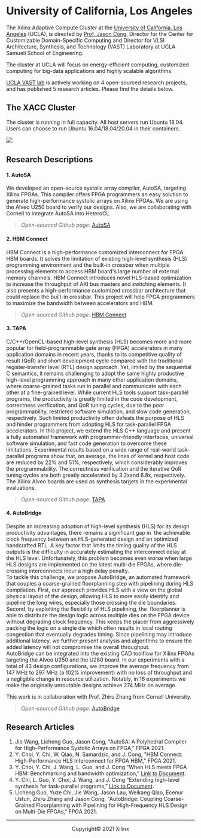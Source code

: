 # University of California, Los Angeles
The Xilinx Adaptive Compute Cluster at the [University of California, Los Angeles](https://www.ucla.edu/) (UCLA), is directed by [Prof. Jason Cong](https://vast.cs.ucla.edu/people/faculty/jason-cong), Director for the Center for Customizable Domain-Specific Computing and Director for VLSI Architecture, Synthesis, and Technology (VAST) Laboratory at UCLA Samueli School of Engineering.   
   
The cluster at UCLA will focus on energy-efficient computing, customized computing for big-data applications and highly scalable algorithms.   
   
[UCLA VAST lab](https://github.com/UCLA-VAST) is actively working on 4 open-sourced research projects, and has published 5 research articles. Please find the details below. 
   
## The XACC Cluster
The cluster is running in full capacity. All host servers run Ubuntu 18.04.   
Users can choose to run Ubuntu 16.04/18.04/20.04 in their containers.   
   
![](/images/ucla/xacc_ucla.png)
 
## Research Descriptions
#### 1. AutoSA   
We developed an open-source systolic array compiler, AutoSA, targeting Xilinx FPGAs. This compiler offers FPGA programmers an easy solution to generate high-performance systolic arrays on Xilinx FPGAs. We are using the Alveo U250 board to verify our designs. Also, we are collaborating with Cornell to integrate AutoSA into HeteroCL.  
   
> *Open-sourced Github page:* [AutoSA](https://github.com/UCLA-VAST/AutoSA)    

#### 2. HBM Connect    
HBM Connect is a high-performance customized interconnect for FPGA HBM boards. It solves the limitation of existing high-level synthesis (HLS) programming environment and the built-in crossbar when multiple processing elements to access HBM board's large number of external memory channels. HBM Connect introduces novel HLS-based optimization to increase the throughput of AXI bus masters and switching elements. It also presents a high-performance customized crossbar architecture that could replace the built-in crossbar. This project will help FPGA programmers to maximize the bandwidth between accelerators and HBM.    
   
> *Open-sourced Github page:* [HBM Connect](https://github.com/UCLA-VAST/hbmbench)   

#### 3. TAPA     
C/C++/OpenCL-based high-level synthesis (HLS) becomes more and more popular for field-programmable gate array (FPGA) accelerators in many application domains in recent years, thanks to its competitive quality of result (QoR) and short development cycle compared with the traditional register-transfer level (RTL) design approach. Yet, limited by the sequential C semantics, it remains challenging to adopt the same highly productive high-level programming approach in many other application domains, where coarse-grained tasks run in parallel and communicate with each other at a fine-grained level. While current HLS tools support task-parallel programs, the productivity is greatly limited in the code development, correctness verification, and QoR tuning cycles, due to the poor programmability, restricted software simulation, and slow code generation, respectively. Such limited productivity often defeats the purpose of HLS and hinder programmers from adopting HLS for task-parallel FPGA accelerators. In this project, we extend the HLS C++ language and present a fully automated framework with programmer-friendly interfaces, universal software simulation, and fast code generation to overcome these limitations. Experimental results based on a wide range of real-world task-parallel programs show that, on average, the lines of kernel and host code are reduced by 22% and 51%, respectively, which considerably improves the programmability. The correctness verification and the iterative QoR tuning cycles are both greatly accelerated by 3.2xand 6.8x, respectively. The Xilinx Alveo boards are used as synthesis targets in the experimental evaluations.     
   
> *Open-sourced Github page:* [TAPA](https://github.com/UCLA-VAST/tapa)   
   
#### 4. AutoBridge   
Despite an increasing adoption of high-level synthesis (HLS) for its design productivity advantages, there remains a significant gap in  the achievable clock frequency between an HLS-generated design and an optimized handcrafted RTL.
A key factor that limits the timing quality of the HLS outputs is the difficulty in accurately estimating the interconnect delay at the HLS level. Unfortunately, this problem becomes even worse when large HLS designs are implemented on the latest multi-die FPGAs, where die-crossing interconnects incur a high delay penalty.
    
To tackle this challenge, we propose AutoBridge, an automated framework that couples a coarse-grained floorplanning step with pipelining during HLS compilation. First, our approach provides HLS with a view on the global physical layout of the design, allowing HLS to more easily identify and pipeline the long wires, especially those crossing the die boundaries. Second, by exploiting the flexibility of HLS pipelining, the  floorplanner is able to distribute the design logic across multiple dies on the FPGA device without degrading clock frequency. This keeps the placer from aggressively packing the logic on a single die which often results in local routing congestion that eventually degrades timing. Since pipelining may introduce additional latency, we further present analysis and algorithms to ensure the added latency will not compromise the overall throughput.
    
AutoBridge can be integrated into the existing CAD toolflow for Xilinx FPGAs targeting the Alveo U250 and the U280 board. In our experiments with a total of 43 design configurations, we improve the average frequency from 147 MHz to 297 MHz (a 102\% improvement) with no loss of throughput and a negligible change in resource utilization. Notably, in 16 experiments we make the originally unroutable designs achieve 274 MHz on average. 
   
This work is in collaboration with Prof. Zhiru Zhang from Cornell University.    
   
> *Open-sourced Github page:* [AutoBridge](https://github.com/Licheng-Guo/AutoBridge)  
    
## Research Articles
1. Jie Wang, Licheng Guo, Jason Cong, "AutoSA: A Polyhedral Compiler for High-Performance Systolic Arrays on FPGA," FPGA 2021.       
2. Y. Choi, Y. Chi, W. Qiao, N. Samardzic, and J. Cong, "HBM Connect: High-Performance HLS Interconnect for FPGA HBM," FPGA 2021.        
3. Y. Choi, Y. Chi, J. Wang, L. Guo, and J. Cong “When HLS meets FPGA HBM: Benchmarking and bandwidth optimization,” [Link to Document](https://arxiv.org/abs/2010.06075).   
4. Y. Chi, L. Guo, Y. Choi, J. Wang, and J. Cong “Extending high-level synthesis for task-parallel programs,” [Link to Document](https://arxiv.org/abs/2009.11389).   
5. Licheng Guo, Yuze Chi, Jie Wang, Jason Lau, Weikang Qiao, Ecenur Ustun, Zhiru Zhang and Jason Cong, "AutoBridge: Coupling Coarse-Grained Floorplanning with Pipelining for High-Frequency HLS Design on Multi-Die FPGAs," FPGA 2021.   


---------------------------------------
<p align="center">Copyright&copy; 2021 Xilinx</p>